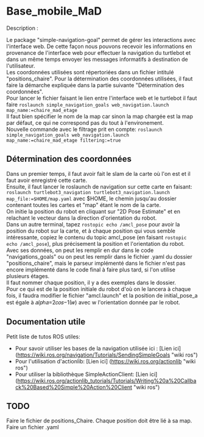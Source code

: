# Base_mobile_MaD

Description :

Le package "simple-navigation-goal" permet de gérer les interactions avec l'interface web. De cette façon nous pouvons recevoir les informations en provenance de l'interface web pour effectuer la navigation du turtlebot et dans un même temps envoyer les messages informatifs à destination de l'utilisateur.  
Les coordonnées utilisées sont répertoriées dans un fichier intitulé "positions_chaire". Pour la détermination des coordonnées utilisées, il faut faire la démarche expliquée dans la partie suivante "Détermination des coordonnées".  
Pour lancer le fichier faisant le lien entre l'interface web et le turtlebot il faut faire `roslaunch simple_navigation_goals web_navigation.launch  map_name:=chaire_mad_etage`  
Il faut bien spécifier le nom de la map car sinon la map chargée est la map par défaut, ce qui ne correspond pas du tout à l'environement.  
Nouvelle commande avec le filtrage prit en compte: `roslaunch simple_navigation_goals web_navigation.launch  map_name:=chaire_mad_etage filtering:=true`

## Détermination des coordonnées

Dans un premier temps, il faut avoir fait le slam de la carte où l'on est et il faut avoir enregistré cette carte.  
Ensuite, il faut lancer le roslaunch de navigation sur cette carte en faisant: `roslaunch turtlebot3_navigation turtlebot3_navigation.launch map_file:=$HOME/map.yaml` avec $HOME, le chemin jusqu'au dossier contenant toutes les cartes et "map" étant le nom de la carte.  
On initie la position du robot en cliquant sur "2D Pose Estimate" et en relachant le vecteur dans la direction d'orientation du robot.  
Dans un autre terminal, tapez `rostopic echo /amcl_pose` pour avoir la position du robot sur la carte, et à chaque position qui vous semble intéressante, copiez le contenu du topic amcl_pose (en faisant `rostopic echo /amcl_pose`), plus précisement la position et l'orientation du robot. Avec ses données, on peut les remplir en dur dans le code "navigations_goals" ou on peut les remplir dans le fichier .yaml du dossier "positions_chaire", mais le parseur implémenté dans le fichier n'est pas encore implémenté dans le code final à faire plus tard, si l'on utilise plusieurs étages.  
Il faut nommer chaque position, il y a des exemples dans le dossier.  
Pour ce qui est de la position initiale du robot d'où on le lancera à chaque fois, il faudra modifier le fichier "amcl.launch" et la position de initial_pose_a est égale à 𝑎𝑙𝑝ℎ𝑎=2𝑐𝑜𝑠−1(𝑤) avec w l'orientation donnée par le robot.

## Documentation utile
Petit liste de tutos ROS utiles:  
- Pour savoir utiliser les bases de la navigation utilisée ici : [Lien ici] (https://wiki.ros.org/navigation/Tutorials/SendingSimpleGoals "wiki ros")  
- Pour l'utilisation d'actionlib: [Lien ici] (https://wiki.ros.org/actionlib "wiki ros")  
- Pour utiliser la bibliothèque SimpleActionClient: [Lien ici] (https://wiki.ros.org/actionlib_tutorials/Tutorials/Writing%20a%20Callback%20Based%20Simple%20Action%20Client "wiki ros")  

## TODO
Faire le fichier de positions_Chaire. Chaque position doit être lié à sa map.  
Faire un fichier .yaml  


